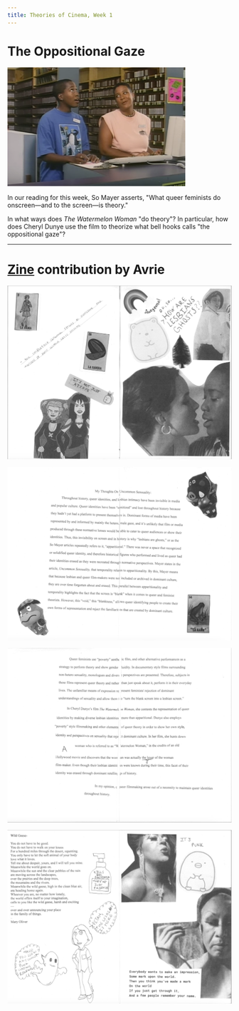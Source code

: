 ```yaml
---
title: Theories of Cinema, Week 1
---
```

# The Oppositional Gaze

<img src="/watermelon.png" alt="Cheryl and Tamara work behind the counter of the video store in this still from The Watermelon Woman." width=400px>

In our reading for this week, So Mayer asserts, "What queer feminists do onscreen—and to the screen—is theory."

In what ways does *The Watermelon Woman* "do theory"? In particular, how does Cheryl Dunye use the film to theorize what bell hooks calls "the oppositional gaze"?

***

# [Zine](@/teaching/engl30803/zine.md) contribution by Avrie

![Page 1 of Avrie's zine](/ghosts1.png)

![Page 2 of Avrie's zine](/ghosts2.png)

![Page 3 of Avrie's zine](/ghosts3.png)

![Page 4 of Avrie's zine](/ghosts4.png)
